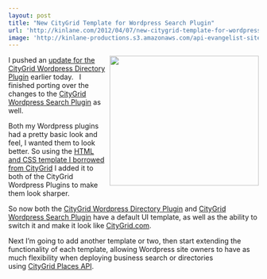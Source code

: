```yaml
---
layout: post
title: "New CityGrid Template for Wordpress Search Plugin"
url: 'http://kinlane.com/2012/04/07/new-citygrid-template-for-wordpress-search-plugin/'
image: 'http://kinlane-productions.s3.amazonaws.com/api-evangelist-site/blog/wordpress-logo.jpg'
---
```


[<img class="aligncenter size-medium wp-image-1019" title="CityGrid-Wordpress-Listing-Template" src="http://www.citygridmedia.com/developer/wp-content/uploads/2012/04/CityGrid-Wordpress-Listing-Template-300x262.png" alt="" width="300" height="262" align="right" />][1]I pushed an [update for the CityGrid Wordpress Directory Plugin][2] earlier today.   I finished porting over the changes to the [CityGrid Wordpress Search Plugin][3] as well.

Both my Wordpress plugins had a pretty basic look and feel, I wanted them to look better. So using the [HTML and CSS template I borrowed from CityGrid][4] I added it to both of the CityGrid Wordpress Plugins to make them look sharper.

So now both the [CityGrid Wordpress Directory Plugin][5] and [CityGrid Wordpress Search Plugin][3] have a default UI template, as well as the ability to switch it and make it look like [CityGrid.com][6].

Next I’m going to add another template or two, then start extending the functionality of each template, allowing Wordpress site owners to have as much flexibility when deploying business search or directories using [CityGrid Places API][7].

   [1]: http://www.citygridmedia.com/developer/wp-content/uploads/2012/04/CityGrid-Wordpress-Listing-Template.png
   [2]: http://www.citygridmedia.com/developer/blog/new-citygrid-template-for-wordpress-directory-plugin/ (update for the CityGrid Wordpress Directory Plugin)
   [3]: http://wordpress.org/extend/plugins/hyp3rl0cal-city-search/ (CityGrid Wordpress Search Plugin)
   [4]: http://www.citygridmedia.com/developer/blog/citygrid-places-html-and-css-template/ (HTML and CSS template I borrowed from CityGrid)
   [5]: http://wordpress.org/extend/plugins/hyp3rl0cal-wordpress-plugin/ (CityGrid Wordpress Directory Plugin)
   [6]: http://www.citygrid.com/ (CityGrid.com)
   [7]: http://docs.citygridmedia.com/display/citygridv2/Places%20API (CityGrid Places API)
